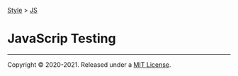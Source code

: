 [Style](../README.md) > [JS](./README.md)

# JavaScrip Testing

---
Copyright © 2020-2021. Released under a [MIT License](https://opensource.org/licenses/MIT).
